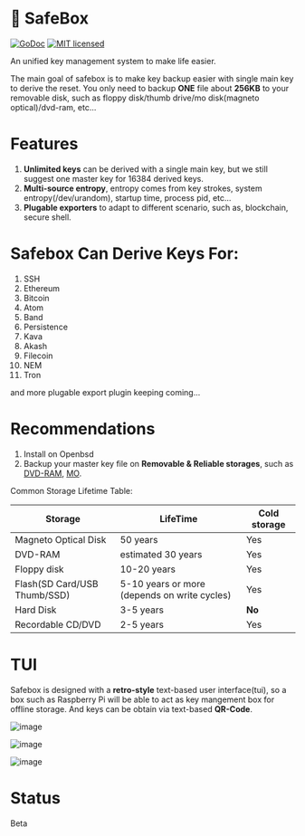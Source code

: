 # 🔐 SafeBox
[![GoDoc][1]][2] [![MIT licensed][3]][4]

[1]: https://godoc.org/github.com/xtaci/safebox?status.svg
[2]: https://pkg.go.dev/github.com/xtaci/safebox
[3]: https://img.shields.io/badge/license-MIT-blue.svg
[4]: LICENSE

An unified key management system to make life easier. 

The main goal of safebox is to make key backup easier with single main key to derive the reset. You only need to backup **ONE** file about **256KB** to your removable disk, such as floppy disk/thumb drive/mo disk(magneto optical)/dvd-ram, etc...

# Features

1. **Unlimited keys** can be derived with a single main key, but we still suggest one master key for 16384 derived keys.
2. **Multi-source entropy**, entropy comes from key strokes, system entropy(/dev/urandom), startup time, process pid, etc...
3. **Plugable exporters** to adapt to different scenario, such as, blockchain, secure shell.

# Safebox Can Derive Keys For:

1. SSH
2. Ethereum
3. Bitcoin
4. Atom
5. Band
6. Persistence
7. Kava
8. Akash
9. Filecoin
10. NEM
11. Tron

and more plugable export plugin keeping coming...


# Recommendations

1. Install on Openbsd
2. Backup your master key file on **Removable & Reliable storages**, such as [DVD-RAM](https://en.wikipedia.org/wiki/DVD-RAM), [MO](https://en.wikipedia.org/wiki/Magneto-optical_drive). 
 
Common Storage Lifetime Table:

| Storage | LifeTime | Cold storage|
|------|------|------|
|Magneto Optical Disk| 50 years | Yes |
|DVD-RAM|estimated 30 years| Yes |
|Floppy disk | 10-20 years | Yes |
|Flash(SD Card/USB Thumb/SSD)|5-10 years or more (depends on write cycles)| Yes |
|Hard Disk | 3-5 years| **No** |
|Recordable CD/DVD| 2-5 years | Yes|


# TUI

Safebox is designed with a **retro-style** text-based user interface(tui), so a box such as Raspberry Pi will be able to act as key mangement box for offline storage. And keys can be obtain via text-based **QR-Code**.

![image](https://user-images.githubusercontent.com/2346725/117523871-35397500-afed-11eb-9cce-cce2635929e7.png)

![image](https://user-images.githubusercontent.com/2346725/116669957-c8612200-a9d1-11eb-8c16-1d0f340070c7.png)

![image](https://user-images.githubusercontent.com/2346725/116670086-e595f080-a9d1-11eb-92b1-b5724b5e764e.png)


# Status 

Beta
